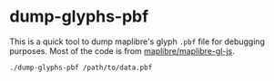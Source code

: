 # dump-glyphs-pbf

This is a quick tool to dump maplibre's glyph `.pbf` file for debugging purposes.
Most of the code is from [maplibre/maplibre-gl-js](https://github.com/maplibre/maplibre-gl-js).

```bash
./dump-glyphs-pbf /path/to/data.pbf
```
